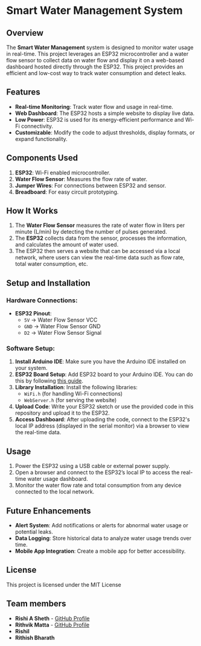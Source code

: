 # Smart Water Management System

## Overview
The **Smart Water Management** system is designed to monitor water usage in real-time. This project leverages an ESP32 microcontroller and a water flow sensor to collect data on water flow and display it on a web-based dashboard hosted directly through the ESP32. This project provides an efficient and low-cost way to track water consumption and detect leaks.

## Features
- **Real-time Monitoring**: Track water flow and usage in real-time.
- **Web Dashboard**: The ESP32 hosts a simple website to display live data.
- **Low Power**: ESP32 is used for its energy-efficient performance and Wi-Fi connectivity.
- **Customizable**: Modify the code to adjust thresholds, display formats, or expand functionality.

## Components Used
1. **ESP32**: Wi-Fi enabled microcontroller.
2. **Water Flow Sensor**: Measures the flow rate of water.
3. **Jumper Wires**: For connections between ESP32 and sensor.
4. **Breadboard**: For easy circuit prototyping.

## How It Works
1. The **Water Flow Sensor** measures the rate of water flow in liters per minute (L/min) by detecting the number of pulses generated.
2. The **ESP32** collects data from the sensor, processes the information, and calculates the amount of water used.
3. The ESP32 then serves a website that can be accessed via a local network, where users can view the real-time data such as flow rate, total water consumption, etc.

## Setup and Installation

### Hardware Connections:
- **ESP32 Pinout**:
  - `5V` -> Water Flow Sensor VCC
  - `GND` -> Water Flow Sensor GND
  - `D2` -> Water Flow Sensor Signal

### Software Setup:
1. **Install Arduino IDE**: Make sure you have the Arduino IDE installed on your system.
2. **ESP32 Board Setup**: Add ESP32 board to your Arduino IDE. You can do this by following [this guide](https://randomnerdtutorials.com/installing-the-esp32-board-in-arduino-ide-windows-instructions/).
3. **Library Installation**: Install the following libraries:
   - `WiFi.h` (for handling Wi-Fi connections)
   - `WebServer.h` (for serving the website)
4. **Upload Code**: Write your ESP32 sketch or use the provided code in this repository and upload it to the ESP32.
5. **Access Dashboard**: After uploading the code, connect to the ESP32's local IP address (displayed in the serial monitor) via a browser to view the real-time data.

## Usage
1. Power the ESP32 using a USB cable or external power supply.
2. Open a browser and connect to the ESP32’s local IP to access the real-time water usage dashboard.
3. Monitor the water flow rate and total consumption from any device connected to the local network.

## Future Enhancements
- **Alert System**: Add notifications or alerts for abnormal water usage or potential leaks.
- **Data Logging**: Store historical data to analyze water usage trends over time.
- **Mobile App Integration**: Create a mobile app for better accessibility.

## License
This project is licensed under the MIT License 

## Team members
- **Rishi A Sheth** - [GitHub Profile](https://github.com/RishiASheth)
- **Rithvik Matta** - [GitHub Profile](https://github.com/rtk5)
- **Rishil** 
- **Rithish Bharath** 



